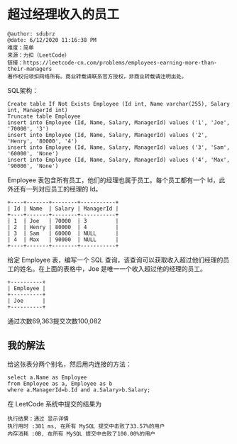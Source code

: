 # 超过经理收入的员工

```
@author: sdubrz
@date: 6/12/2020 11:16:38 PM 
难度：简单
来源：力扣（LeetCode）
链接：https://leetcode-cn.com/problems/employees-earning-more-than-their-managers
著作权归领扣网络所有。商业转载请联系官方授权，非商业转载请注明出处。
```

SQL架构：
```
Create table If Not Exists Employee (Id int, Name varchar(255), Salary int, ManagerId int)
Truncate table Employee
insert into Employee (Id, Name, Salary, ManagerId) values ('1', 'Joe', '70000', '3')
insert into Employee (Id, Name, Salary, ManagerId) values ('2', 'Henry', '80000', '4')
insert into Employee (Id, Name, Salary, ManagerId) values ('3', 'Sam', '60000', 'None')
insert into Employee (Id, Name, Salary, ManagerId) values ('4', 'Max', '90000', 'None')
```

Employee 表包含所有员工，他们的经理也属于员工。每个员工都有一个 Id，此外还有一列对应员工的经理的 Id。

```
+----+-------+--------+-----------+
| Id | Name  | Salary | ManagerId |
+----+-------+--------+-----------+
| 1  | Joe   | 70000  | 3         |
| 2  | Henry | 80000  | 4         |
| 3  | Sam   | 60000  | NULL      |
| 4  | Max   | 90000  | NULL      |
+----+-------+--------+-----------+
```
给定 Employee 表，编写一个 SQL 查询，该查询可以获取收入超过他们经理的员工的姓名。在上面的表格中，Joe 是唯一一个收入超过他的经理的员工。

```
+----------+
| Employee |
+----------+
| Joe      |
+----------+
```

通过次数69,363提交次数100,082

## 我的解法

给这张表分两个别名，然后用内连接的方法：

```
select a.Name as Employee
from Employee as a, Employee as b
where a.ManagerId=b.Id and a.Salary>b.Salary;
```

在 LeetCode 系统中提交的结果为

```
执行结果：通过 显示详情
执行用时 :381 ms, 在所有 MySQL 提交中击败了33.57%的用户
内存消耗 :0B, 在所有 MySQL 提交中击败了100.00%的用户
```





